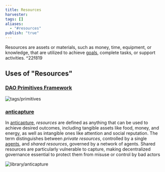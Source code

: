 ```yaml
---
title: Resources
harvester: 
tags: []
aliases:
  - "#resources"
publish: "true"
---
```


Resources are assets or materials, such as money, time, equipment, or knowledge, that are utilized to achieve [goals](./goals.md), complete tasks, or support activities. ^22f819

## Uses of "Resources"

### [DAO Primitives Framework](./primitives.md##%5E6d6e1a) 

![tags/primitives](./primitives.md#^25939f)

### [anticapture](../library/Anticapture.md)

In [anticapture](../library/Anticapture.md), _resources_ are defined as anything that can be used to achieve desired outcomes, including tangible assets like food, money, and energy, as well as intangible ones like attention and social reputation. The term distinguishes between _private resources_, controlled by a single [agents](./agents.md), and _shared resources_, governed by a network of agents. Shared resources are particularly vulnerable to capture, making decentralized governance essential to protect them from misuse or control by bad actors

![library/anticapture](../library/Anticapture.md#^f53fa2)